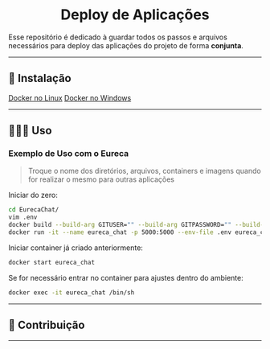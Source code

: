<h1 align="center">Deploy de Aplicações</h1>

Esse repositório é dedicado à guardar todos os passos e arquivos necessários para deploy das aplicações do projeto de forma **conjunta**.

---
## 🚀 Instalação

[Docker no Linux](https://docs.docker.com/engine/install/ubuntu/)
[Docker no Windows](https://docs.docker.com/desktop/release-notes/)

---
## 👩🏻‍💻 Uso

### Exemplo de Uso com o Eureca
> Troque o nome dos diretórios, arquivos, containers e imagens quando for realizar o mesmo para outras aplicações

Iniciar do zero:
```bash
cd EurecaChat/
vim .env
docker build --build-arg GITUSER="" --build-arg GITPASSWORD="" --build-arg BRANCH="branch-requisitada" -t eureca_chat .
docker run -it --name eureca_chat -p 5000:5000 --env-file .env eureca_chat
```

Iniciar container já criado anteriormente:
```bash
docker start eureca_chat
```

Se for necessário entrar no container para ajustes dentro do ambiente:
```bash
docker exec -it eureca_chat /bin/sh
```

---
## 🤝 Contribuição

---
